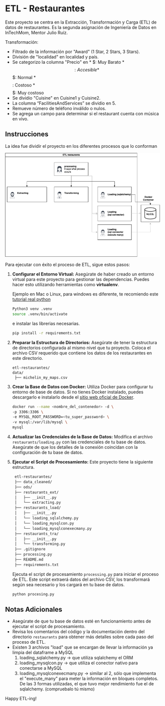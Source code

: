 # ETL - Restaurantes

Este proyecto se centra en la Extracción, Transformación y Carga (ETL) de datos de restaurantes. Es la segunda asignación de Ingeniería de Datos en InTechMom, Mentor Julio Ruíz. 

Transformación: 

- Filtrado de la información por "Award" (1 Star, 2 Stars, 3 Stars).
- División de "localidad" en localidad y país.
- Se categorizo la columna "Precio" en
      * $: Muy Barato
      * $$: Accesible
      * $$$: Normal
      * $$$$: Costoso
      * $$$$$: Muy costoso
- Se dividio "Cuisine" en Cuisine1 y Cuisine2.
- La columna “FacilitiesAndServices” se dividio en 5.
- Remueve número de teléfono inválido o nulos.
- Se agrega un campo para determinar si el restaurant cuenta con música en vivo.


## Instrucciones

La idea fue dividir el proyecto en los diferentes procesos que lo conforman

![Proceso](diagram.png)

Para ejecutar con éxito el proceso de ETL, sigue estos pasos:

1. **Configurar el Entorno Virtual:**
   Asegúrate de haber creado un entorno virtual para este proyecto para gestionar las dependencias. Puedes hacer esto utilizando herramientas como **virtualenv**.

   Ejemplo en Mac o Linux, para windows es diferente, te recomiendo este [tutorial real python](https://realpython.com/python-virtual-environments-a-primer/)

   ```bash
   Python3 venv .venv
   source .venv/bin/activate
   ```
   e instalar las librerias necesarias.
   ```bash
   pip install -r requirements.txt
   ```

2. **Preparar la Estructura de Directorios:**
   Asegúrate de tener la estructura de directorios configurada al mismo nivel que tu proyecto. Coloca el archivo CSV requerido que contiene los datos de los restaurantes en este directorio.

   ```
   etl-restaurantes/
   data/
    ├── michelin_my_maps.csv
   ```

3. **Crear la Base de Datos con Docker:**
   Utiliza Docker para configurar tu entorno de base de datos. Si no tienes Docker instalado, puedes descargarlo e instalarlo desde el [sitio web oficial de Docker](https://www.docker.com/get-started).

    ```bash
    docker run --name <nombre_del_contenedor> -d \
    -p 3306:3306 \
    -e MYSQL_ROOT_PASSWORD=<tu_super_password> \
    -v mysql:/var/lib/mysql \
    mysql
    ```


4. **Actualizar las Credenciales de la Base de Datos:**
   Modifica el archivo `restaurants/loading.py` con las credenciales de tu base de datos. Asegúrate de que los detalles de la conexión coincidan con la configuración de tu base de datos.

5. **Ejecutar el Script de Procesamiento:**
   Este proyecto tiene la siguiente estructura.
   ```bash
    etl-restaurantes/
    ├── data_cleaned/
    ├── ods/
    ├── restaurants_ext/
    │   ├── __init__.py
    │   └── extracting.py
    ├── restaurants_load/
    │   ├── __init__.py
    │   └── loading_sqlalchemy.py
    │   └── loading_mysqlcon.py
    │   └── loading_mysqlconexecmany.py
    ├── restaurants_tra/
    │   ├── __init__.py
    │   └── transforming.py
    ├── .gitignore
    ├── processing.py
    ├── README.md
    ├── requirements.txt

    ```

   Ejecuta el script de procesamiento `processing.py` para iniciar el proceso de ETL. Este script extraerá datos del archivo CSV, los transformará según sea necesario y los cargará en tu base de datos.

   ```bash
   python procesing.py
   ```

## Notas Adicionales

- Asegúrate de que tu base de datos esté en funcionamiento antes de ejecutar el script de procesamiento.
- Revisa los comentarios del código y la documentación dentro del directorio `restaurants` para obtener más detalles sobre cada paso del proceso de ETL.
- Existen 3 archivos "load" que se encargan de llevar la información ya limpia del dataframe a MySQL
   1. loading_sqlalchemy.py -> que utiliza sqlalchemy el ORM
   2. loading_mysqlcon.py -> que utiliza el conector nativo para conectarse a MySQL
   3. loading_mysqlconexecmany.py -> similar al 2, sólo que implementa el "execute_many" para meter la información en bloques completos. 
   De las 3 formas utilizadas, el que tuvo mejor rendimiento fue el de sqlalchemy. (compruebalo tú mismo)

Happy ETL-ing!
